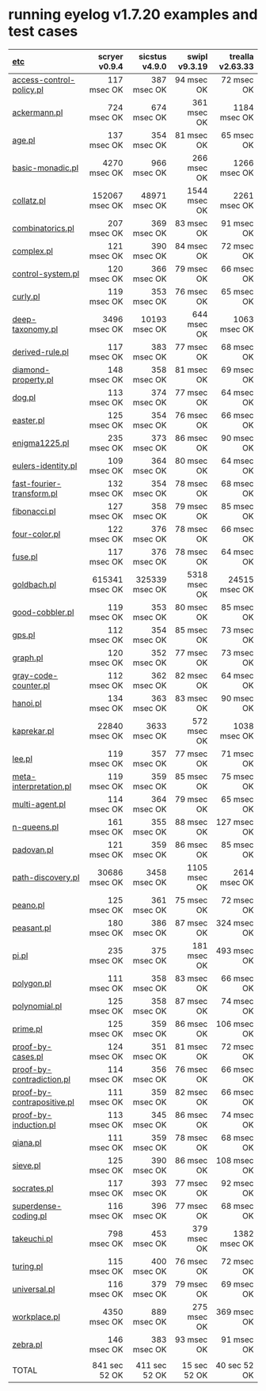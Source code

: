 # running eyelog v1.7.20 examples and test cases

|[etc](etc)                       |scryer v0.9.4   |sicstus v4.9.0  |swipl v9.3.19   |trealla v2.63.33|
| :---                                                       |           ---: |           ---: |           ---: |           ---: |
|[access-control-policy.pl](etc/access-control-policy.pl)    |     117 msec OK|     387 msec OK|      94 msec OK|      72 msec OK|
|[ackermann.pl](etc/ackermann.pl)                            |     724 msec OK|     674 msec OK|     361 msec OK|    1184 msec OK|
|[age.pl](etc/age.pl)                                        |     137 msec OK|     354 msec OK|      81 msec OK|      65 msec OK|
|[basic-monadic.pl](etc/basic-monadic.pl)                    |    4270 msec OK|     966 msec OK|     266 msec OK|    1266 msec OK|
|[collatz.pl](etc/collatz.pl)                                |  152067 msec OK|   48971 msec OK|    1544 msec OK|    2261 msec OK|
|[combinatorics.pl](etc/combinatorics.pl)                    |     207 msec OK|     369 msec OK|      83 msec OK|      91 msec OK|
|[complex.pl](etc/complex.pl)                                |     121 msec OK|     390 msec OK|      84 msec OK|      72 msec OK|
|[control-system.pl](etc/control-system.pl)                  |     120 msec OK|     366 msec OK|      79 msec OK|      66 msec OK|
|[curly.pl](etc/curly.pl)                                    |     119 msec OK|     353 msec OK|      76 msec OK|      65 msec OK|
|[deep-taxonomy.pl](etc/deep-taxonomy.pl)                    |    3496 msec OK|   10193 msec OK|     644 msec OK|    1063 msec OK|
|[derived-rule.pl](etc/derived-rule.pl)                      |     117 msec OK|     383 msec OK|      77 msec OK|      68 msec OK|
|[diamond-property.pl](etc/diamond-property.pl)              |     148 msec OK|     358 msec OK|      81 msec OK|      69 msec OK|
|[dog.pl](etc/dog.pl)                                        |     113 msec OK|     374 msec OK|      77 msec OK|      64 msec OK|
|[easter.pl](etc/easter.pl)                                  |     125 msec OK|     354 msec OK|      76 msec OK|      66 msec OK|
|[enigma1225.pl](etc/enigma1225.pl)                          |     235 msec OK|     373 msec OK|      86 msec OK|      90 msec OK|
|[eulers-identity.pl](etc/eulers-identity.pl)                |     109 msec OK|     364 msec OK|      80 msec OK|      64 msec OK|
|[fast-fourier-transform.pl](etc/fast-fourier-transform.pl)  |     132 msec OK|     354 msec OK|      78 msec OK|      68 msec OK|
|[fibonacci.pl](etc/fibonacci.pl)                            |     127 msec OK|     358 msec OK|      79 msec OK|      85 msec OK|
|[four-color.pl](etc/four-color.pl)                          |     122 msec OK|     376 msec OK|      78 msec OK|      66 msec OK|
|[fuse.pl](etc/fuse.pl)                                      |     117 msec OK|     376 msec OK|      78 msec OK|      64 msec OK|
|[goldbach.pl](etc/goldbach.pl)                              |  615341 msec OK|  325339 msec OK|    5318 msec OK|   24515 msec OK|
|[good-cobbler.pl](etc/good-cobbler.pl)                      |     119 msec OK|     353 msec OK|      80 msec OK|      85 msec OK|
|[gps.pl](etc/gps.pl)                                        |     112 msec OK|     354 msec OK|      85 msec OK|      73 msec OK|
|[graph.pl](etc/graph.pl)                                    |     120 msec OK|     352 msec OK|      77 msec OK|      73 msec OK|
|[gray-code-counter.pl](etc/gray-code-counter.pl)            |     112 msec OK|     362 msec OK|      82 msec OK|      64 msec OK|
|[hanoi.pl](etc/hanoi.pl)                                    |     134 msec OK|     363 msec OK|      83 msec OK|      90 msec OK|
|[kaprekar.pl](etc/kaprekar.pl)                              |   22840 msec OK|    3633 msec OK|     572 msec OK|    1038 msec OK|
|[lee.pl](etc/lee.pl)                                        |     119 msec OK|     357 msec OK|      77 msec OK|      71 msec OK|
|[meta-interpretation.pl](etc/meta-interpretation.pl)        |     119 msec OK|     359 msec OK|      85 msec OK|      75 msec OK|
|[multi-agent.pl](etc/multi-agent.pl)                        |     114 msec OK|     364 msec OK|      79 msec OK|      65 msec OK|
|[n-queens.pl](etc/n-queens.pl)                              |     161 msec OK|     355 msec OK|      88 msec OK|     127 msec OK|
|[padovan.pl](etc/padovan.pl)                                |     121 msec OK|     359 msec OK|      86 msec OK|      85 msec OK|
|[path-discovery.pl](etc/path-discovery.pl)                  |   30686 msec OK|    3458 msec OK|    1105 msec OK|    2614 msec OK|
|[peano.pl](etc/peano.pl)                                    |     125 msec OK|     361 msec OK|      75 msec OK|      72 msec OK|
|[peasant.pl](etc/peasant.pl)                                |     180 msec OK|     386 msec OK|      87 msec OK|     324 msec OK|
|[pi.pl](etc/pi.pl)                                          |     235 msec OK|     375 msec OK|     181 msec OK|     493 msec OK|
|[polygon.pl](etc/polygon.pl)                                |     111 msec OK|     358 msec OK|      83 msec OK|      66 msec OK|
|[polynomial.pl](etc/polynomial.pl)                          |     125 msec OK|     358 msec OK|      87 msec OK|      74 msec OK|
|[prime.pl](etc/prime.pl)                                    |     125 msec OK|     359 msec OK|      86 msec OK|     106 msec OK|
|[proof-by-cases.pl](etc/proof-by-cases.pl)                  |     124 msec OK|     351 msec OK|      81 msec OK|      72 msec OK|
|[proof-by-contradiction.pl](etc/proof-by-contradiction.pl)  |     114 msec OK|     356 msec OK|      76 msec OK|      66 msec OK|
|[proof-by-contrapositive.pl](etc/proof-by-contrapositive.pl)|     111 msec OK|     359 msec OK|      82 msec OK|      66 msec OK|
|[proof-by-induction.pl](etc/proof-by-induction.pl)          |     113 msec OK|     345 msec OK|      86 msec OK|      74 msec OK|
|[qiana.pl](etc/qiana.pl)                                    |     111 msec OK|     359 msec OK|      78 msec OK|      68 msec OK|
|[sieve.pl](etc/sieve.pl)                                    |     125 msec OK|     390 msec OK|      86 msec OK|     108 msec OK|
|[socrates.pl](etc/socrates.pl)                              |     117 msec OK|     393 msec OK|      77 msec OK|      92 msec OK|
|[superdense-coding.pl](etc/superdense-coding.pl)            |     116 msec OK|     396 msec OK|      77 msec OK|      68 msec OK|
|[takeuchi.pl](etc/takeuchi.pl)                              |     798 msec OK|     453 msec OK|     379 msec OK|    1382 msec OK|
|[turing.pl](etc/turing.pl)                                  |     115 msec OK|     400 msec OK|      76 msec OK|      72 msec OK|
|[universal.pl](etc/universal.pl)                            |     116 msec OK|     379 msec OK|      79 msec OK|      69 msec OK|
|[workplace.pl](etc/workplace.pl)                            |    4350 msec OK|     889 msec OK|     275 msec OK|     369 msec OK|
|[zebra.pl](etc/zebra.pl)                                    |     146 msec OK|     383 msec OK|      93 msec OK|      91 msec OK|
|                                                            |                |                |                |                |
|TOTAL                                                       |   841 sec 52 OK|   411 sec 52 OK|    15 sec 52 OK|    40 sec 52 OK|
